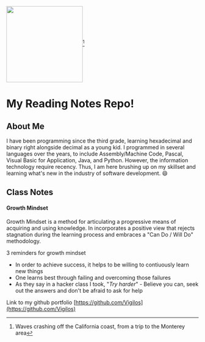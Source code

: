 
<img src="DSC_0028.JPG" width=200 align=center>[^1]

# My Reading Notes Repo!

## About Me
I have been programming since the third grade, learning hexadecimal and binary right alongside decimal as a young kid. I programmed in several languages over the years, to include Assembly/Machine Code, Pascal, Visual Basic for Application, Java, and Python. However, the information technology require recency. Thus, I am here brushing up on my skillset and learning what's new in the industry of software development. :smile:

## Class Notes
#### Growth Mindset
Growth Mindset is a method for articulating a progressive means of acquiring and using knowledge. In incorporates a positive view that rejects stagnation during the learning process and embraces a "Can Do / Will Do" methodology.

3 reminders for growth mindset

- In order to achieve success, it helps to be willing to contiuously learn new things 
- One learns best through failing and overcoming those failures
- As they say in a hacker class I took, "_Try harder_" - Believe you can, seek out the answers and don't be afraid to ask for help

Link to my github portfolio [https://github.com/Vigilos](https://github.com/Vigilos)

[^1]: Waves crashing off the California coast, from a trip to the Monterey area
